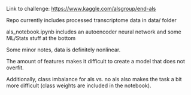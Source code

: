 Link to challenge: https://www.kaggle.com/alsgroup/end-als

Repo currently includes processed transcriptome data in data/ folder

als_notebook.ipynb includes an autoencoder neural network and some ML/Stats stuff at the bottom

Some minor notes, data is definitely nonlinear. 

The amount of features makes it difficult to create a model that does not overfit.

Additionally, class imbalance for als vs. no als also makes the task a bit more difficult (class weights are included in the notebook).


